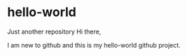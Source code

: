 # hello-world
Just another repository
Hi there,

I am new to github and this is my hello-world github project.
